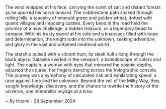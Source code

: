 
The wind whipped at his face, carrying the scent of salt and distant forests as he spurred his horse onward. The cobblestone path snaked through rolling hills, a tapestry of emerald green and golden wheat, dotted with quaint villages and imposing castles. Every bend in the road held the promise of a new challenge, a hidden treasure, or a legendary beast to conquer. With his trusty sword at his side and a knapsack filled with hope and determination, the knight rode into the unknown, seeking adventure and glory in the vast and untamed medieval world.

The starship pulsed with a vibrant hum, its sleek hull slicing through the black abyss. Galaxies swirled in the viewport, a kaleidoscope of colors and light. The captain, a woman with eyes that mirrored the cosmic depths, adjusted the course, her fingers dancing across the holographic console. The journey was a symphony of calculated risk and exhilarating speed, a race against time and the unknown. Beyond the veil of the Milky Way, they sought knowledge, discovery, and the chance to rewrite the history of the universe, one interstellar voyage at a time. 

~ By Hozmi - 28 September 2024
